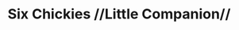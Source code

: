 ---
pid: rs91
title: Six Chickies //Little Companion//
location_transcription: South Philly
coordinates: "[-75.171182166075, 39.915167572773]"
zipcode: 
gen_neighborhood: 
neighborhood: 
outside_phl: 
age: '42'
age_range: 40-49
instagram: 
image_file_name: rs_91.jpg
proposal_transcription: |-
  10 ȼ - Orphans from War - Black Widowers
  Runaway from Shell Shock Fathers Syndrome
  Daughter ran away after mom died @ age 9 yrs., Her friend brought her 6 little babie chickies (real one) to keep her company - Hx
  10 ȼ to feed the chickies
topic: Family,Youth
topic_summary: 0, 0
type: Interactive
keywords_other: 
credit: Heirloom/Hareloom 4 life/Death copyrite 2007
image_labels: 
twitter: 
facebook: 
permalink: "/monuments/rs91/"
layout: item-page
---